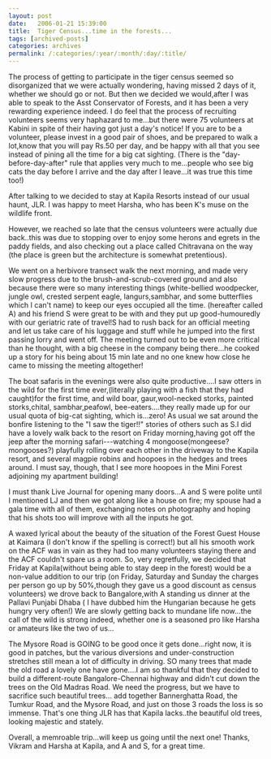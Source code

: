 ```yaml
---
layout: post
date:	2006-01-21 15:39:00
title:  Tiger Census...time in the forests...
tags: [archived-posts]
categories: archives
permalink: /:categories/:year/:month/:day/:title/
---
```

The process of getting to participate in the tiger census seemed so disorganized that we were actually wondering, having missed 2 days of it, whether we should go or not. But then we decided we would,after I was able to speak to the Asst Conservator of Forests, and it has been a very rewarding experience indeed. I do feel that the process of recruiting volunteers seems very haphazard to me...but there were 75 volunteers at Kabini in spite of their having got just a day's notice! If you are to be a volunteer, please invest in a good pair of shoes, and be prepared to walk a lot,know that you will pay Rs.50 per day, and be happy with all that you see instead of pining all the time for a big cat sighting. (There is the "day-before-day-after" rule that applies very much to me...people who see big cats the day before I arrive and the day after I leave...it was true this time too!)

After talking to <LJ user="kalyan"> we decided to stay at Kapila Resorts instead of our usual haunt, JLR. I was happy to meet Harsha, who has been K's muse on the wildlife front.

However, we reached so late that the census volunteers were actually due back..this was due to stopping over to enjoy some herons and egrets in the paddy fields, and also checking out a place called Chitravana on the way (the place is green but the architecture is somewhat pretentious). 

We went on a herbivore transect walk the next morning, and made very slow progress due to the brush-and-scrub-covered ground and also because there were so many interesting things (white-bellied woodpecker, jungle owl, crested serpent eagle, langurs,sambhar, and some butterflies which I can't name) to keep our eyes occupied all the time. <LJ user="_marvin">(hereafter called A) and his friend S were great to be with and they put up good-humouredly with our geriatric rate of travel!S had to rush back for an official meeting and let us take care of his luggage and stuff while he jumped into the first passing lorry and went off. The meeting turned out to be even more critical than he thought, with a big cheese in the company being there...he cooked up a story for his being about 15 min late and no one knew how close he came to missing the meeting altogether!

The boat safaris in the evenings were also quite productive....I saw otters in the wild for the first time ever,(literally playing with a fish that they had caught)for the first time, and wild boar, gaur,wool-necked storks, painted storks,chital, sambhar,peafowl, bee-eaters....they really made up for our usual quota of big-cat sighting, which is...zero! As usual we sat around the bonfire listening to the "I saw the tiger!!" stories of others such as S.I did have a lovely walk back to the resort on Friday morning,having got off the jeep after the morning safari---watching 4 mongoose(mongeese?mongooses?) playfully rolling over each other in the driveway to the Kapila resort, and several magpie robins  and hoopoes in the hedges and trees around. I must say, though, that I see more hoopoes in the Mini Forest adjoining my apartment building!

I must thank Live Journal for opening many doors...A and S were polite until I mentioned LJ and then we got along like a house on fire; my spouse had a gala time with all of them, exchanging notes on photography and hoping that his shots too will improve with all the inputs he got.

A waxed lyrical about the beauty of the situation of the Forest Guest House at Kaimara (I don't know if the spelling is correct!) but all his smooth work on the ACF was in vain as they had too many volunteers staying there and the ACF couldn't spare us a room. So, very regretfully, we decided that Friday at Kapila(without being able to stay deep in the forest) would be a non-value addition to our trip (on Friday, Saturday and Sunday the charges per person go up by 50%,though they gave us a good discount as census volunteers) we drove back to Bangalore,with A standing us dinner at the Pallavi Punjabi Dhaba ( I have dubbed him the Hungarian because he gets hungry very often!) We are slowly getting back to mundane life now...the call of the wild is strong indeed, whether one is a seasoned pro like Harsha or amateurs like the two of us... 

The Mysore Road is GOING to be good once it gets done...right now, it is good in patches, but the various diversions and under-construction stretches still mean a lot of difficulty in driving. SO many trees that made the old road a lovely one have gone....I am so thankful that they decided to build a different-route Bangalore-Chennai highway and didn't cut down the trees on the Old Madras Road. We need the progress, but we have to sacrifice such beautiful trees... add together Bannerghatta Road, the Tumkur Road, and the Mysore Road, and just on those 3 roads the loss is so immense. That's one thing JLR has that Kapila lacks..the beautiful old trees, looking majestic and stately.

Overall, a memroable trip...will keep us going until the next one! Thanks, Vikram and Harsha at Kapila, and A and S, for a great time.
